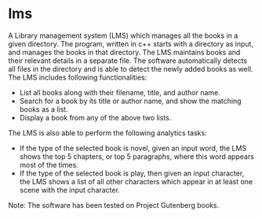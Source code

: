 # lms
A Library management system (LMS) which manages all the books in a given
directory. The program, written in c++ starts with a directory as input, and manages the books in that
directory. The LMS maintains books and their relevant details in a separate file.
The software automatically detects all files in the directory and is able to detect the newly added
books as well.
The LMS includes following functionalities:
- List all books along with their filename, title, and author name.
- Search for a book by its title or author name, and show the matching books as a list.
- Display a book from any of the above two lists.

The LMS is also able to perform the following analytics tasks:
- If the type of the selected book is novel, given an input word, the LMS
shows the top 5 chapters, or top 5 paragraphs, where this word appears most of the times.
- If the type of the selected book is play, then given an input character, the LMS
shows a list of all other characters which appear in at least one scene with the input
character.

Note: The software has been tested on Project Gutenberg books. 


